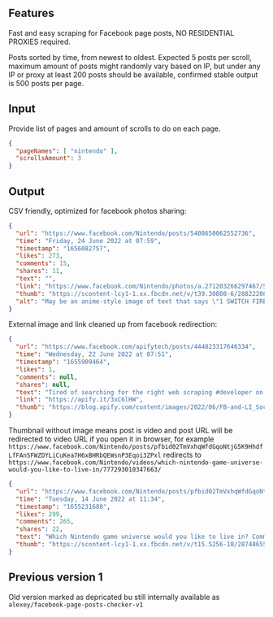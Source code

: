 ## Features

Fast and easy scraping for Facebook page posts, NO RESIDENTIAL PROXIES required.

Posts sorted by time, from newest to oldest. Expected 5 posts per scroll, maximum amount of posts might randomly vary based on IP, but under any IP or proxy at least 200 posts should be available, confirmed stable output is 500 posts per page.

## Input

Provide list of pages and amount of scrolls to do on each page.

```json
{
  "pageNames": [ "nintendo" ],
  "scrollsAmount": 3
}
```

## Output

CSV friendly, optimized for facebook photos sharing:

```json
{
  "url": "https://www.facebook.com/Nintendo/posts/5408650062552736",
  "time": "Friday, 24 June 2022 at 07:59",
  "timestamp": "1656082757",
  "likes": 273,
  "comments": 15,
  "shares": 11,
  "text": "",
  "link": "https://www.facebook.com/Nintendo/photos/a.271203266297467/5408649879219421/?type=3",
  "thumb": "https://scontent-lcy1-1.xx.fbcdn.net/v/t39.30808-6/288222081_5408649869219422_7525573473741432066_n.png?stp=dst-png_s526x296&_nc_cat=106&ccb=1-7&_nc_sid=dd9801&_nc_ohc=Ex__XblJPNEAX_MttBn&_nc_ht=scontent-lcy1-1.xx&oh=00_AT_PnlaFfA4080EmLdtmg7J7Vl3auo_8FdGL3iqKX13rwA&oe=62BDEB8D",
  "alt": "May be an anime-style image of text that says \"1 SWITCH FIRE EMBLEM WARRIORS THREE HOPES Available Now W'Fce © Nintendo/ NTELLIGENT SYSTEMS KOEI TECMO GAMESCO, LTD Fire Emblem lintendo Switch rodemarks Nintendo. intendo. Violence Mild Suggestive Themes Alcohol Reference\""
}
```

External image and link cleaned up from facebook redirection:

```json
{
  "url": "https://www.facebook.com/apifytech/posts/444823317646334",
  "time": "Wednesday, 22 June 2022 at 07:51",
  "timestamp": "1655909464",
  "likes": 1,
  "comments": null,
  "shares": null,
  "text": "Tired of searching for the right web scraping #developer on #freelancer websites? 👀🔎 There must be a better way to find a specialist for a #datascraping project. We're here to share it:",
  "link": "https://apify.it/3xC6lHW",
  "thumb": "https://blog.apify.com/content/images/2022/06/FB-and-LI_Social-media-images-template-21-1.png"
}
```

Thumbnail without image means post is video and post URL will be redirected to video URL if you open it in browser, for example `https://www.facebook.com/Nintendo/posts/pfbid02TmVxhqWfdGqoNtjG5K9HhdfLfFAnSFWZDYLiCuKea7H6xBHRbQEWsnP3Eqoi3ZPxl` redirects to `https://www.facebook.com/Nintendo/videos/which-nintendo-game-universe-would-you-like-to-live-in/777293010347663/`

```json
{
  "url": "https://www.facebook.com/Nintendo/posts/pfbid02TmVxhqWfdGqoNtjG5K9HhdfLfFAnSFWZDYLiCuKea7H6xBHRbQEWsnP3Eqoi3ZPxl",
  "time": "Tuesday, 14 June 2022 at 11:34",
  "timestamp": "1655231680",
  "likes": 299,
  "comments": 265,
  "shares": 22,
  "text": "Which Nintendo game universe would you like to live in? Comment below with what you think the most popular response is and check back later for the results!",
  "thumb": "https://scontent-lcy1-1.xx.fbcdn.net/v/t15.5256-10/287486551_793789755359832_5952829725540553184_n.jpg?stp=dst-jpg_p280x280&_nc_cat=111&ccb=1-7&_nc_sid=08861d&_nc_ohc=y_NBKTwTzRIAX_klpot&_nc_ht=scontent-lcy1-1.xx&oh=00_AT8t3kLYlTwq76gGB8f1xffRuOmyAMytejC4x943oPh6cA&oe=62BD7906"
}
```

## Previous version 1
Old version marked as depricated bu still internally available as `alexey/facebook-page-posts-checker-v1`